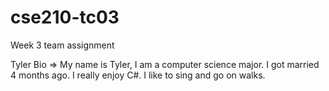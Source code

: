 # cse210-tc03
Week 3 team assignment

Tyler Bio => My name is Tyler, I am a computer science major. I got married 4 months ago. I really enjoy C#. I like to sing and go on walks.
